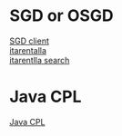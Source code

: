 # SGD or OSGD
[SGD client](https://docs.oracle.com/cd/E19728-01/820-2550/sgd_client.html)   
[itarentalla](https://docs.oracle.com/cd/E19351-01/E23734/html/com/tarantella/tta/webservices/ITarantellaWebtopSession.html)    
[itarentlla search](https://www.google.com/search?q=com.tarantella.tta.client.tcc.lw+plugin.plugin.TCC+Helper&spell=1&sa=X&ved=0ahUKEwihgvjprYDdAhVHKewKHd5eD_cQBQgpKAA&biw=946&bih=1084)   

# Java CPL
[Java CPL](https://superuser.com/questions/322560/windows-7-unable-to-launch-java-control-panel)    

